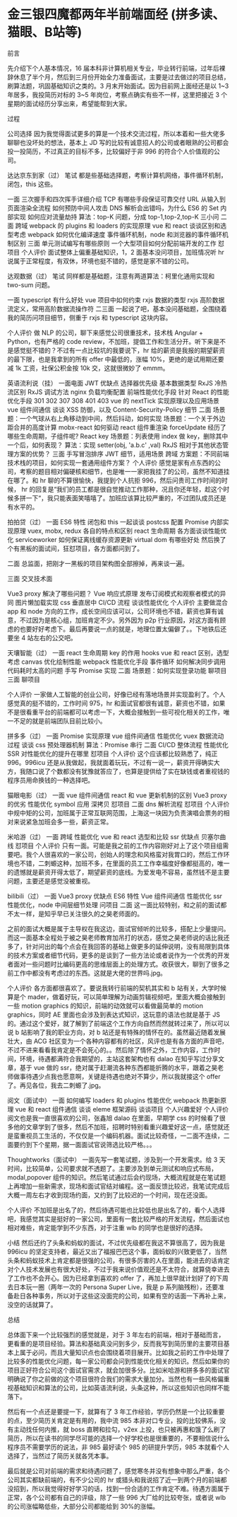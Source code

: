 


# 金三银四魔都两年半前端面经 (拼多读、猫眼、B站等)



 

 

前言

先介绍下个人基本情况，16 届本科非计算机相关专业，毕业转行前端，过年后裸辞休息了半个月，然后到三月份开始全力准备面试，主要是过去做过的项目总结，刷算法题，巩固基础知识之类的。3 月末开始面试。因为目前网上面经还是以 1~3 年居多，我投简历对标的 3~5 年岗位，考察点确实有些不一样，这里把接近 3 个星期的面试经历分享出来，希望能帮到大家。

过程

公司选择
因为我觉得面试更多的算是一个技术交流过程，所以本着和一些大佬多聊聊也没坏处的想法，基本上 JD 写的比较有诚意招人的公司或者眼熟的公司都会投一投简历，不过真正的目标不多，比较偏好于非 996 的符合个人价值观的公司。

达达京东到家（过）
笔试
都是些基础选择题，考察计算机网络，事件循环机制，闭包，this 这些。

一面
三次握手和四次挥手详细介绍
TCP 有哪些手段保证可靠交付
URL 从输入到页面渲染全流程
如何预防中间人攻击
DNS 解析会出错吗，为什么
ES6 的 Set 内部实现
如何应对流量劫持
算法：top-K 问题，分成 top-1,top-2,top-K 三小问
二面
跨域
webpack 的 plugins 和 loaders 的实现原理
vue 和 react 谈谈区别和选型考虑
webpack 如何优化编译速度
事件循环机制，node 和浏览器的事件循环机制区别
三面
单元测试编写有哪些原则
一个大型项目如何分配前端开发的工作
怼项目
个人评价
面试整体上偏重基础知识，1，2 面基本没问项目，加班情况听 hr 说属于正常程度，有双休，环境也挺不错的，感觉是家不错的公司。

达观数据（过）
笔试
同样都是基础题，注意有两道算法：柯里化通用实现和 two-sum 问题。

一面
typescript 有什么好处
vue 项目中如何约束 rxjs 数据的类型
rxjs 高阶数据流定义，常用高阶数据流操作符
二三面
一起说了吧，基本没问基础题，全围绕着我的简历问项目细节，侧重于 rxjs 和 typescript 这块内容。

个人评价
做 NLP 的公司，聊下来感觉公司很重技术，技术栈 Angular + Python，也有严格的 code review，不加班，提倡工作和生活分开。听下来是不是感觉挺不错的？不过有一点比较坑的我要说下，hr 给的薪资是我报的期望薪资的最下限，也是我拿到的所有 offer 中最低的，涨幅 10%，更绝的是试用期还要减 1k 工资，社保公积金按 10k 交，这就很微妙了 emmm。

英语流利说（挂）
一面电面
JWT 优缺点
选择器优先级
基本数据类型
RxJS 冷热流区别
RxJS 调试方法
nginx 负载均衡配置
前端性能优化手段
针对 React 的性能优化手段
301 302 307 308 401 403
vue 的 nextTick 实现原理以及应用场景
vue 组件间通信
谈谈 XSS 防御，以及 Content-Security-Policy 细节
二面
场景题：一个气球从右上角移动到中间，然后抖动，如何实现
场景题：一个关于外边距合并的高度计算
mobx-react 如何驱动 react 组件重渲染
forceUpdate 经历了哪些生命周期，子组件呢?
React key 场景题：列表使用 index 做 key，删除其中一个后，如何表现？
算法：实现 setter(obj, 'a.b.c' ,val)
RxJS 相对于其他状态管理方案的优势？
三面
手写冒泡排序
JWT 细节，适用场景
跨域
方案题：不同前端技术栈的项目，如何实现一套通用组件方案？
个人评价
感觉是家有点东西的公司，考察的题目相对偏硬核和细节，也是唯一一家把我挂了的公司，虽然不知道挂在哪了。和 hr 聊的不算很愉快，我提到个人抗拒 996，然后问贵司工作时间的时候， hr 的回复是“我们的员工都是很自觉推动工作那种，况且你还年轻，趁这个时候多拼一下“，我只能表面笑嘻嘻了。加班应该算比较严重的，不过团队成员还是有水平的。

拍拍贷（过）
一面
ES6 特性
闭包和 this 一起谈谈
postcss 配置
Promise 内部实现原理
vuex, mobx, redux 各自的特点和区别
react 生命周期
各方面谈谈性能优化
serviceworker 如何保证离线缓存资源更新
virtual dom 有哪些好处
然后换了个有黑板的面试间，狂怼项目，各方面都问到了。

二面
总监面，把刚才一黑板的项目架构图全部擦掉，再来谈一遍。

三面
交叉技术面

Vue3 proxy 解决了哪些问题？
Vue 响应式原理
发布订阅模式和观察者模式的异同
图片懒加载实现
css 垂直居中
CI/CD 流程
谈谈性能优化
个人评价
主要做混合 app 和 node 方向的工作，成长空间应该可以，公司环境也不错，薪资也算有诚意，不过因为是核心组，加班肯定不少。另外因为 p2p 行业原因，对这方面有顾虑的也要好好考虑下。最后再要说一点的就是，地理位置太偏僻了。。下地铁后还要坐 4 站左右的公交吧。

天壤智能（过）
一面
react 生命周期
key 的作用
hooks
vue 和 react 区别，选型考虑
canvas 优化绘制性能
webpack 性能优化手段
事件循环
如何解决同步调用代码耗时太高的问题
手写 Promise 实现
二面
场景题：如何实现登录功能
聊项目
三面
聊项目

个人评价
一家做人工智能的创业公司，好像已经有落地场景并实现盈利了。个人感觉真的挺不错的，工作时间 975，hr 和面试官都很有诚意，薪资也不错，如果不是很看重平台的前端都可以考虑一下，大概会接触到一些可视化相关的工作，唯一不足的就是前端团队目前比较小。

拼多多（过）
一面
Promise 实现原理
vue 组件间通信
性能优化
vuex 数据流动过程
谈谈 css 预处理器机制
算法：Promise 串行
二面
CI/CD 整体流程
性能优化
SSR 对性能优化的提升在哪里
怼项目
个人评价
这个应该都比较熟悉了，纯正 996。996icu 还是从我做起，我就面着玩玩，不过有一说一，薪资开得确实大方，我随口说了个数都没有犹豫就答应了，也算是提供给了实在缺钱或者重视钱的程序员用命换钱的一种选择吧。

猫眼电影（过）
一面
vue 组件间通信
react 和 vue 更新机制的区别
Vue3 proxy 的优劣
性能优化
symbol 应用
深拷贝
怼项目
二面
dns 解析流程
怼项目
个人评价
中规中矩的公司，加班属于正常互联网范围，上海这一块因为负责演唱会票务的相对来说紧急加班会多一些，薪资正常。

米哈游（过）
一面
跨域
性能优化
vue 和 react 选型和比较
ssr 优缺点
贝塞尔曲线
怼项目
个人评价
只有一面。可能是我之前的工作内容刚好对上了这个项目组需要吧。我个人很喜欢的一家公司，创始人的理念和风格蛮对我胃口的，然后工作环境也不错，二刺螈这种，加班不多，在里面的员工工作幸福度好像都挺高的，唯一的遗憾就是薪资开得太低了，期望薪资的底线。为爱发电不容易，虽然钱不是主要问题，主要还是感觉没被重视。

bilibili（过）
一面
Vue3 proxy 优缺点
ES6 特性
Vue 组件间通信
性能优化
ssr 性能优化，node 中间层细节处理
问项目
二面
这一面比较特别，和之前的面试都不太一样，是知乎早已关注很久的之昊老师面的。

之前的面试大概是属于主导权在我这边，面试官倾听的比较多，搭配上少量提问。而这一面基本全程处于被之昊老师教育加吊打的状态，感觉之昊老师说的话比我还多了，针对问出的每个点会在我回答的基础上做更多的延伸说明，没有局限到具体的技术方案或者细节代码，更多的是谈到了一些方法论或者说作为一个优秀的开发者面对一些问题时比编码更高的思维层面上的处理方式。收获很大，聊到了很多之前工作中都没有考虑过的东西。这就是大佬的世界吗.jpg。

个人评价
各方面都很喜欢了。要说我转行前端的契机其实和 b 站有关，大学时候算是个 mader，做着好玩，可以简单理解为动画剪辑视频吧，里面大概会接触到一些 motion graphics 的知识，前端的动效就可以看做最简单的 motion graphics，同时 AE 里面也会涉及到表达式知识，这玩意的语法也就是基于 JS 的。通过这个爱好，就了解到了前端这个工作方向自然而然就转过来了，所以可以说 b 站影响了我的职业方向，对 b 站还是有特殊的情怀在的。虽然最近随着发展壮大，由 ACG 社区变为一个各种内容都有的社区，风评也是有各方面的声音吧，不过不进来看看我肯定是不会死心的。。然后除了情怀之外，工作内容，工作时间，环境，待遇都满符合我期望的，主站这套架构也有 dalao 在知乎写过分享文章，基于 vue 做的 ssr，绝对属于赶潮流各种东西都能折腾的水平，跟着之昊老师做事待遇少点我也愿意啊，关键是待遇也绝对不算少，所以我就接这个 offer 了。再见各位，我去二刺螈了.jpg。

阅文（面试中）
一面
如何编写 loaders 和 plugins
性能优化
webpack 热更新原理
vue 和 react 组件通信
谈谈 eleme 框架源码
谈谈项目
个人兴趣爱好
个人评价
阅文也是我一直很喜欢的公司，张鑫旭 dalao 在里面，早期学 css 的时候看了很多他的文章学到了很多，然后不加班，招聘时特别看重兴趣爱好这一点，感觉就还是蛮重视员工生活的，不仅仅是一个编码机器。面试比较奇怪，一二面不连续，二面要约到下个星期，据一面面试官说筛选比较严格。。。

Thoughtworks（面试中）
一面先写一套笔试题，涉及到一个开发需求。给 3 天时间，比较简单，公司要求就不透题了。主要涉及到单元测试和响应式布局，modal,popover 组件的知识。然后笔试通过后会约现场，大概流程就是在笔试题上再增加一些新需求，现场和面试官结对编程。这一面反馈比较迟，我笔试完成后大概一周左右才收到现场约面，又约到了比较迟的一个时间，现在还没面。

个人评价
不加班是出名了的，然后待遇可能也比较低也是出名了的，看个人选择吧，我感觉其实是挺好的一家公司，里面有一套比较严格的开发流程，然后面试也相对难些，肯定能学到不少东西，对于注重 wlb 的同学也是很好的选择。

小结
然后还约了头条和蚂蚁的面试，不过优先级都在我这不算很高了，因为我是 996icu 的坚定支持者，最近又出了福报巴巴这个事，面蚂蚁的兴致更低了，当然头条和蚂蚁技术上肯定都是很强的公司，有很多厉害的人在里面，能进去的话肯定对个人技术发展也有很大好处，不过于我来说价值观还是不太符合，就算侥幸进去了工作也不会开心。因为已经拿到喜欢的 offer 了，再加上很早就计划好了的下周去日本玩一圈（两年一次的 Persona Super Live，我是 p 系列脑残粉），还要准备赴日各种事务，所以对于这些这没面完的公司，如果有空的话面一下再补上来，没空的话就算了。

总结

总体面下来一个比较强烈的感觉就是，对于 3 年左右的前端，相对于基础而言，更看重的是项目经验。算法和基础真没问到多少，反而我写到简历里的主要项目基本上属于必问，而且大量知识点也会围绕着项目展开。比如我之前的工作中处理了比较多的性能优化问题，每一家公司都会问到性能优化相关的知识。然后如果你的项目正好符合公司这个面试官需求，就会加很多分。比如米哈游和拼多多的面试官明确说了你之前做的这个项目很符合我们的需求大量加分。当然也有一些风格偏重视基础知识和算法的公司，比如英语流利说，头条这种，所以这些知识也同样不能落下。

然后有一个点还是要提一下，就算有了 3 年工作经验，学历仍然是一个比较重要的点，至少简历关肯定是有用的，我中流 985 本非对口专业，投的比较佛系，没有主动找任何内推，就 boss 直聘和拉勾，v2ex 上投，也只被再惠和饿了么刷了简历，所以在读书的同学尽可能的选择一个好学校也是很重要的，不要相信说什么程序员不需要学历的说法，非 985 最好读个 985 的研提升学历，985 本就看个人选择了，当然过了简历关就各凭本事。

最后就是公司对前端的需求和待遇问题了，感觉寒冬并没有想象中那么严重，各个公司其实都缺前端的，有不少公司的 hr 或猎头和我说招了近一到两个月的前端都没招到，所以我觉得好好学习的话，找到一份合适的工作肯定不难。待遇方面属于正常，各个公司都有自己的评级，除了一些 996 大厂给的比较夸张，或者说 wlb 的公司涨幅略低些，大部分公司都能给到 30%的涨幅。